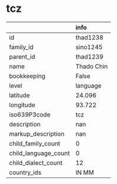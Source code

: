 # tcz
|                      | info       |
|:---------------------|:-----------|
| id                   | thad1238   |
| family_id            | sino1245   |
| parent_id            | thad1239   |
| name                 | Thado Chin |
| bookkeeping          | False      |
| level                | language   |
| latitude             | 24.096     |
| longitude            | 93.722     |
| iso639P3code         | tcz        |
| description          | nan        |
| markup_description   | nan        |
| child_family_count   | 0          |
| child_language_count | 0          |
| child_dialect_count  | 12         |
| country_ids          | IN MM      |